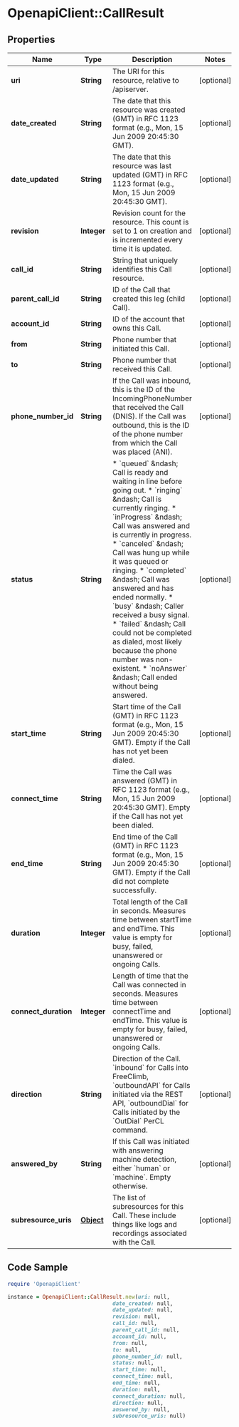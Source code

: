 # OpenapiClient::CallResult

## Properties

Name | Type | Description | Notes
------------ | ------------- | ------------- | -------------
**uri** | **String** | The URI for this resource, relative to /apiserver. | [optional] 
**date_created** | **String** | The date that this resource was created (GMT) in RFC 1123 format (e.g., Mon, 15 Jun 2009 20:45:30 GMT). | [optional] 
**date_updated** | **String** | The date that this resource was last updated (GMT) in RFC 1123 format (e.g., Mon, 15 Jun 2009 20:45:30 GMT). | [optional] 
**revision** | **Integer** | Revision count for the resource. This count is set to 1 on creation and is incremented every time it is updated. | [optional] 
**call_id** | **String** | String that uniquely identifies this Call resource. | [optional] 
**parent_call_id** | **String** | ID of the Call that created this leg (child Call). | [optional] 
**account_id** | **String** | ID of the account that owns this Call. | [optional] 
**from** | **String** | Phone number that initiated this Call. | [optional] 
**to** | **String** | Phone number that received this Call. | [optional] 
**phone_number_id** | **String** | If the Call was inbound, this is the ID of the IncomingPhoneNumber that received the Call (DNIS). If the Call was outbound, this is the ID of the phone number from which the Call was placed (ANI). | [optional] 
**status** | **String** | * &#x60;queued&#x60; &amp;ndash; Call is ready and waiting in line before going out. * &#x60;ringing&#x60; &amp;ndash; Call is currently ringing. * &#x60;inProgress&#x60; &amp;ndash; Call was answered and is currently in progress. * &#x60;canceled&#x60; &amp;ndash; Call was hung up while it was queued or ringing. * &#x60;completed&#x60; &amp;ndash; Call was answered and has ended normally. * &#x60;busy&#x60; &amp;ndash; Caller received a busy signal. * &#x60;failed&#x60; &amp;ndash; Call could not be completed as dialed, most likely because the phone number was non-existent. * &#x60;noAnswer&#x60; &amp;ndash; Call ended without being answered. | [optional] 
**start_time** | **String** | Start time of the Call (GMT) in RFC 1123 format (e.g., Mon, 15 Jun 2009 20:45:30 GMT). Empty if the Call has not yet been dialed. | [optional] 
**connect_time** | **String** | Time the Call was answered (GMT) in RFC 1123 format (e.g., Mon, 15 Jun 2009 20:45:30 GMT). Empty if the Call has not yet been dialed. | [optional] 
**end_time** | **String** | End time of the Call (GMT) in RFC 1123 format (e.g., Mon, 15 Jun 2009 20:45:30 GMT). Empty if the Call did not complete successfully. | [optional] 
**duration** | **Integer** | Total length of the Call in seconds. Measures time between startTime and endTime. This value is empty for busy, failed, unanswered or ongoing Calls. | [optional] 
**connect_duration** | **Integer** | Length of time that the Call was connected in seconds. Measures time between connectTime and endTime. This value is empty for busy, failed, unanswered or ongoing Calls. | [optional] 
**direction** | **String** | Direction of the Call. &#x60;inbound&#x60; for Calls into FreeClimb, &#x60;outboundAPI&#x60; for Calls initiated via the REST API,  &#x60;outboundDial&#x60; for Calls initiated by the &#x60;OutDial&#x60; PerCL command. | [optional] 
**answered_by** | **String** | If this Call was initiated with answering machine detection, either &#x60;human&#x60; or &#x60;machine&#x60;. Empty otherwise. | [optional] 
**subresource_uris** | [**Object**](.md) | The list of subresources for this Call. These include things like logs and recordings associated with the Call. | [optional] 

## Code Sample

```ruby
require 'OpenapiClient'

instance = OpenapiClient::CallResult.new(uri: null,
                                 date_created: null,
                                 date_updated: null,
                                 revision: null,
                                 call_id: null,
                                 parent_call_id: null,
                                 account_id: null,
                                 from: null,
                                 to: null,
                                 phone_number_id: null,
                                 status: null,
                                 start_time: null,
                                 connect_time: null,
                                 end_time: null,
                                 duration: null,
                                 connect_duration: null,
                                 direction: null,
                                 answered_by: null,
                                 subresource_uris: null)
```


